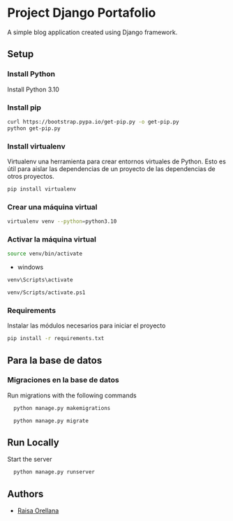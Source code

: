 
# Project Django Portafolio

A simple blog application created using Django framework.

## Setup


### Install Python

Install Python 3.10

### Install pip

```bash
curl https://bootstrap.pypa.io/get-pip.py -o get-pip.py
python get-pip.py
```

### Install virtualenv

Virtualenv una herramienta para crear entornos virtuales de Python. Esto es útil para aislar las dependencias de un proyecto de las dependencias de otros proyectos.

```bash
pip install virtualenv
```

### Crear una máquina virtual

```bash
virtualenv venv --python=python3.10
```

### Activar la máquina virtual

```bash
source venv/bin/activate
```

- windows

```bash
venv\Scripts\activate

venv/Scripts/activate.ps1
```

### Requirements

Instalar las módulos necesarios para iniciar el proyecto
```bash
pip install -r requirements.txt
```
    
## Para la base de datos

### Migraciones en la base de datos

Run migrations with the following commands

```bash
  python manage.py makemigrations
```

```bash
  python manage.py migrate
```
## Run Locally

Start the server

```bash
  python manage.py runserver
```
## Authors

- [Raisa Orellana](https://github.com/Raisa320)


